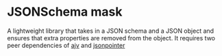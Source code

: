 # JSONSchema mask

A lightweight library that takes in a JSON schema and a JSON object and ensures that extra properties are removed from the object. It requires two peer dependencies of [ajv](https://github.com/ajv-validator/ajv) and [jsonpointer](https://github.com/janl/node-jsonpointer)

##
